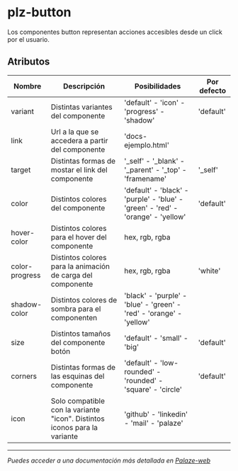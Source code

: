 # plz-button

Los componentes button representan acciones accesibles desde un click por el usuario.

## Atributos

| Nombre        | Descripción                                                | Posibilidades                                                    | Por defecto |
| ------------- | ---------------------------------------------------------- | ---------------------------------------------------------------- | ----------- |
| variant       | Distintas variantes del componente                         | 'default' - 'icon' - 'progress' - 'shadow'                       | 'default'   |
| link          | Url a la que se accedera a partir del componente           | 'docs-ejemplo.html'                                              |             |
| target        | Distintas formas de mostar el link del componente          | '_self' - '_blank' - '_parent' - '_top' - 'framename'            | '_self'     |
| color         | Distintos colores del componente                            | 'default' - 'black' - 'purple' - 'blue' - 'green' - 'red' - 'orange' - 'yellow' | 'default' |
| hover-color   | Distintos colores para el hover del componente              | hex, rgb, rgba                                                   |             |
| color-progress| Distintos colores para la animación de carga del componente | hex, rgb, rgba                                                   | 'white'     |
| shadow-color  | Distintos colores de sombra para el componenten              | 'black' - 'purple' - 'blue' - 'green' - 'red' - 'orange' - 'yellow' |             |
| size          | Distintos tamaños del componente botón                      | 'default' - 'small' - 'big'                                       | 'default'   |
| corners       | Distintas formas de las esquinas del componente             | 'default' - 'low-rounded' - 'rounded' - 'square' - 'circle'      | 'default'   |
| icon          | Solo compatible con la variante "icon". Distintos iconos para la variante | 'github' - 'linkedin' - 'mail' - 'palaze'                  |             |


--------------------------------------------------------------------------------------------------------------

*Puedes acceder a una documentación más detallada en [Palaze-web](https://palaze-pablodiazjorge.netlify.app/)*

